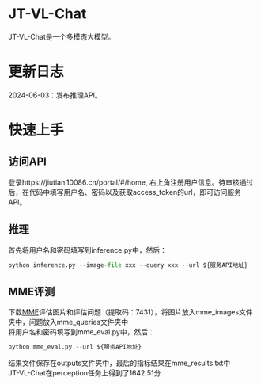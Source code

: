 # JT-VL-Chat
JT-VL-Chat是一个多模态大模型。
# 更新日志
2024-06-03：发布推理API。
# 快速上手
## 访问API  
登录https://jiutian.10086.cn/portal/#/home, 右上角注册用户信息。待审核通过后，在代码中填写用户名、密码以及获取access_token的url，即可访问服务API。  

## 推理   
首先将用户名和密码填写到inference.py中，然后：  
```python
python inference.py --image-file xxx --query xxx --url ${服务API地址}
```
## MME评测
下载[MME](https://pan.baidu.com/s/1wb0fkmNN_xI1OYvJzuseEA)评估图片和评估问题（提取码：7431），将图片放入mme_images文件夹中，问题放入mme_queries文件夹中  
将用户名和密码填写到mme_eval.py中，然后：  
```python
python mme_eval.py --url ${服务API地址}
```
结果文件保存在outputs文件夹中，最后的指标结果在mme_results.txt中  
JT-VL-Chat在perception任务上得到了1642.51分
